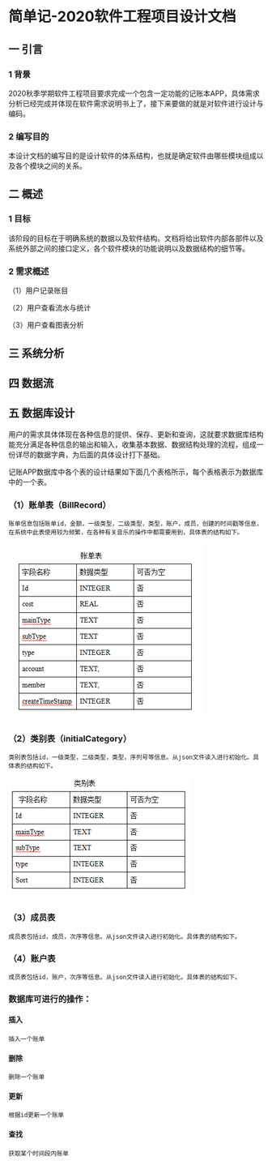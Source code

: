 # 简单记-2020软件工程项目设计文档

## 一 引言

### 1 背景

2020秋季学期软件工程项目要求完成一个包含一定功能的记账本APP，具体需求分析已经完成并体现在软件需求说明书上了，接下来要做的就是对软件进行设计与编码。

### 2 编写目的

本设计文档的编写目的是设计软件的体系结构，也就是确定软件由哪些模块组成以及各个模块之间的关系。

## 二 概述

### 1 目标

该阶段的目标在于明确系统的数据以及软件结构。文档将给出软件内部各部件以及系统外部之间的接口定义，各个软件模块的功能说明以及数据结构的细节等。

### 2 需求概述

（1）用户记录账目

（2）用户查看流水与统计

（3）用户查看图表分析

## 三 系统分析

## 四 数据流

## 五 数据库设计

用户的需求具体体现在各种信息的提供、保存、更新和查询，这就要求数据库结构能充分满足各种信息的输出和输入，收集基本数据、数据结构处理的流程，组成一份详尽的数据字典，为后面的具体设计打下基础。
    
记账APP数据库中各个表的设计结果如下面几个表格所示，每个表格表示为数据库中的一个表。

### （1）账单表（BillRecord）
    账单信息包括账单id，金额，一级类型，二级类型，类型，账户，成员，创建的时间戳等信息，在系统中此表使用较为频繁，在各种有关音乐的操作中都需要用到，具体表的结构如下。
![账单表](https://github.com/180110712/easyrecord/blob/master/photos/账单表.PNG)
            
### （2）类别表（initialCategory）
    类别表包括id，一级类型，二级类型，类型，序列号等信息。从json文件读入进行初始化。具体表的结构如下。
![类别表](https://github.com/180110712/easyrecord/blob/master/photos/类别表.PNG)       

### （3）成员表
    成员表包括id，成员，次序等信息。从json文件读入进行初始化。具体表的结构如下。

### （4）账户表
    成员表包括id，账户，次序等信息。从json文件读入进行初始化。具体表的结构如下。          
### 数据库可进行的操作：
#### 插入
    插入一个账单
#### 删除
    删除一个账单
#### 更新
    根据id更新一个账单
#### 查找
    获取某个时间段内账单 
  
   


